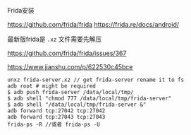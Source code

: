 

Frida安装

https://github.com/frida/frida
https://frida.re/docs/android/

最新版frida是 `.xz` 文件需要先解压


https://github.com/frida/frida/issues/367


https://www.jianshu.com/p/622530c45bce


```
unxz frida-server.xz // get frida-server rename it to fs
adb root # might be required
$ adb push frida-server /data/local/tmp/
$ adb shell "chmod 777 /data/local/tmp/frida-server"
$ adb shell "/data/local/tmp/frida-server &"
adb forward tcp:27042 tcp:27042
adb forward tcp:27043 tcp:27043
frida-ps -R //或者 frida-ps -U
```